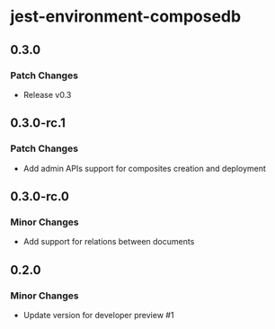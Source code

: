 # jest-environment-composedb

## 0.3.0

### Patch Changes

- Release v0.3

## 0.3.0-rc.1

### Patch Changes

- Add admin APIs support for composites creation and deployment

## 0.3.0-rc.0

### Minor Changes

- Add support for relations between documents

## 0.2.0

### Minor Changes

- Update version for developer preview #1
